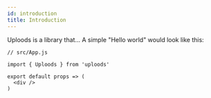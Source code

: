 ```yaml
---
id: introduction
title: Introduction
---
```


Uploods is a library that... A simple "Hello world" would look like this:

```
// src/App.js

import { Uploods } from 'uploods'

export default props => (
  <div />
)
```
